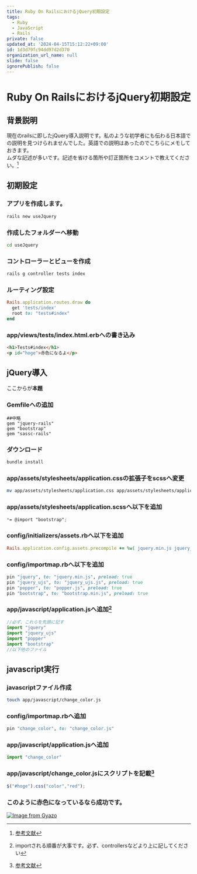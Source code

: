```yaml
---
title: Ruby On RailsにおけるjQuery初期設定
tags:
  - Ruby
  - JavaScript
  - Rails
private: false
updated_at: '2024-04-15T15:12:22+09:00'
id: 1d3d79fc94dd97d2d370
organization_url_name: null
slide: false
ignorePublish: false
---
```

# Ruby On RailsにおけるjQuery初期設定
## 背景説明
現在のrailsに即したjQuery導入説明です。私のような初学者にも伝わる日本語での説明を見つけられませんでした。英語での説明はあったのでこちらにメモしておきます。  
ムダな記述が多いです。記述を省ける箇所や訂正箇所をコメントで教えてください。[^1]

[^1]:[参考文献](https://stackoverflow.com/questions/70921378/how-to-install-jquery-and-bootstrap-in-rails-7-app-using-esbuild-without-webpac)

## 初期設定
### アプリを作成します。
```sh
rails new useJquery
```
### 作成したフォルダーへ移動
```sh
cd useJquery
```
### コントローラーとビューを作成
```sh
rails g controller tests index
```
### ルーティング設定
```ruby
Rails.application.routes.draw do
  get 'tests/index'
  root to: "tests#index"
end
```
### app/views/tests/index.html.erbへの書き込み
```html
<h1>Tests#index</h1>
<p id="hoge">赤色になるよ</p>
```
## jQuery導入
ここからが**本題**
### Gemfileへの追加
```gemfile
##中略
gem "jquery-rails"
gem "bootstrap"
gem "sassc-rails"
```
### ダウンロード
```sh
bundle install
```

### app/assets/stylesheets/application.cssの拡張子をscssへ変更
```sh
mv app/assets/stylesheets/application.css app/assets/stylesheets/application.scss
```
### app/assets/stylesheets/application.scssへ以下を追加
```scss
*= @import "bootstrap";
```

### config/initializers/assets.rbへ以下を追加
```ruby
Rails.application.config.assets.precompile += %w( jquery.min.js jquery_ujs.js bootstrap.min.js popper.js )
```
### config/importmap.rbへ以下を追加
```ruby
pin "jquery", to: "jquery.min.js", preload: true
pin "jquery_ujs", to: "jquery_ujs.js", preload: true
pin "popper", to: "popper.js", preload: true
pin "bootstrap", to: "bootstrap.min.js", preload: true
```

### app/javascript/application.jsへ追加[^2]
```javascript
//必ず、これらを先頭に記す
import "jquery"
import "jquery_ujs"
import "popper"
import "bootstrap"
//以下他のファイル
```
[^2]:importされる順番が大事です。必ず、controllersなどより上に記してください

## javascript実行
### javascriptファイル作成
```sh
touch app/javascript/change_color.js
```
### config/importmap.rbへ追加
```ruby
pin "change_color", to: "change_color.js"
```
### app/javascript/application.jsへ追加
```javascript
import "change_color"
```

### app/javascript/change_color.jsにスクリプトを記載[^3]
```javascript 
$("#hoge").css("color","red");
```
[^3]:[参考文献](https://qiita.com/ngron/items/95846bd630a723e00038)

### このように赤色になっているなら成功です。
[![Image from Gyazo](https://i.gyazo.com/2289012162a3741a52aa28b5d1a93e59.png)](https://gyazo.com/2289012162a3741a52aa28b5d1a93e59)
